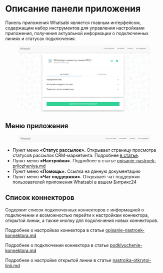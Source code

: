 # Описание панели приложения

Панель приложения Whatsabi является главным интерфейсом, содержащим набор инструментов для управления настройками приложения, получения актуальной информации о подключенных линиях и статусах подключения.

<figure><img src="../../.gitbook/assets/image (41).png" alt=""><figcaption></figcaption></figure>

## Меню приложения

<figure><img src="../../.gitbook/assets/image (42).png" alt=""><figcaption></figcaption></figure>

* Пункт меню **«Статус рассылок».** Открывает страницу просмотра статусов рассылок CRM-маркетинга. Подробнее [в статье](https://waba.docs.olchat.io/vozmozhnosti/rassylka-shablonov-s-pomoshyu-marketinga#status-rassylok-marketinga).
* Пункт меню **«Настройки».** Подробнее в статье [opisanie-nastroek-prilozheniya.md](opisanie-nastroek-prilozheniya.md "mention")
* Пункт меню **«Помощь».** Ссылка на данную документацию
* Пункт меню **«Чат поддержки».** Открывает чат поддержки пользователей приложения Whatsabi в вашем Битрикс24

## Список коннекторов

Содержит список подключенных коннекторов с информацией о подключении и возможностью перейти к настройкам коннектора, открытой линии, а также кнопку для подключения новых коннекторов.

Подробнее о настройках коннектора в статье [opisanie-nastroek-konnektora.md](opisanie-nastroek-konnektora.md "mention")

Подробнее о подключении коннектора в статье [podklyuchenie-konnektora.md](../podklyuchenie-konnektora.md "mention")

Подробнее о настройке открытой линии в статье [nastroika-otkrytoi-linii.md](../nastroika-otkrytoi-linii.md "mention")
